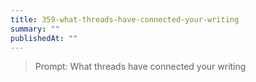 ```yaml
---
title: 359-what-threads-have-connected-your-writing
summary: ""
publishedAt: ""
---
```


> Prompt: What threads have connected your writing

